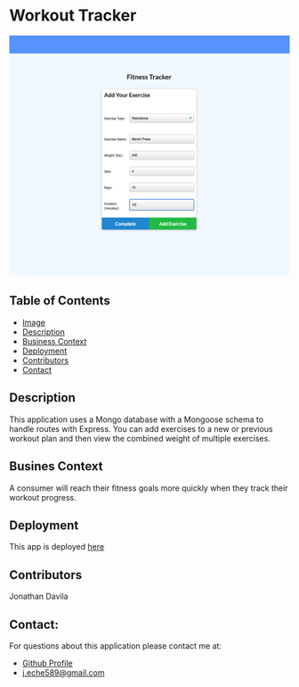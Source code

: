 

  # Workout Tracker



  ![](public/images/screenshot.png)




  ## Table of Contents

  - [Image](#image)
  - [Description](#description)
  - [Business Context](#businesscontext)
  - [Deployment](#deployment)
  - [Contributors](#contributors)
  - [Contact](#contact)

 

  ## Description

  This application uses a Mongo database with a Mongoose schema to handle routes with Express. You can add exercises to a new or previous workout plan and then view the combined weight of multiple exercises. 



   ## Busines Context

  A consumer will reach their fitness goals more quickly when they track their workout progress.



  ## Deployment
  
  This app is deployed [here](https://git.heroku.com/workingitout.git)
  


  ## Contributors

  Jonathan Davila

    
  
  ## Contact:

  For questions about this application please contact me at: 
  - [Github Profile](https://github.com/jdavila10)
  - j.eche589@gmail.com
  
    

